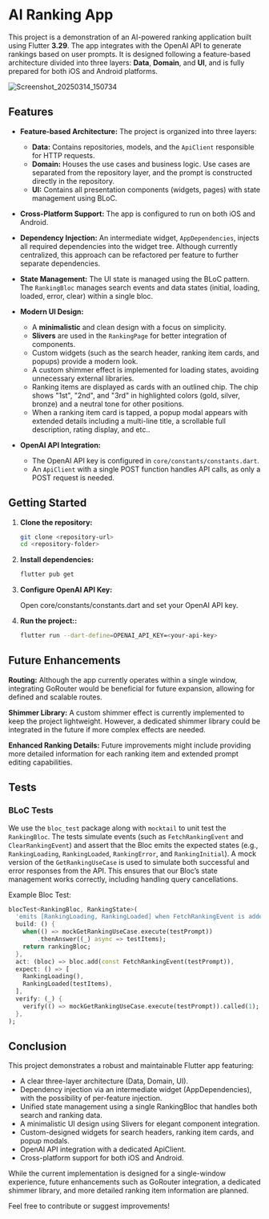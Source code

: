 # AI Ranking App

This project is a demonstration of an AI-powered ranking application built using Flutter **3.29**. The app integrates with the OpenAI API to generate rankings based on user prompts. It is designed following a feature-based architecture divided into three layers: **Data**, **Domain**, and **UI**, and is fully prepared for both iOS and Android platforms.

![Screenshot_20250314_150734](https://github.com/user-attachments/assets/f8587e33-8437-47ab-af50-36f6c6ecd0bc)

## Features

- **Feature-based Architecture:**
  The project is organized into three layers:
  - **Data:** Contains repositories, models, and the `ApiClient` responsible for HTTP requests.
  - **Domain:** Houses the use cases and business logic. Use cases are separated from the repository layer, and the prompt is constructed directly in the repository.
  - **UI:** Contains all presentation components (widgets, pages) with state management using BLoC.

- **Cross-Platform Support:**
  The app is configured to run on both iOS and Android.

- **Dependency Injection:**
  An intermediate widget, `AppDependencies`, injects all required dependencies into the widget tree. Although currently centralized, this approach can be refactored per feature to further separate dependencies.

- **State Management:**
  The UI state is managed using the BLoC pattern. The `RankingBloc` manages search events and data states (initial, loading, loaded, error, clear) within a single bloc.

- **Modern UI Design:**
  - A **minimalistic** and clean design with a focus on simplicity.
  - **Slivers** are used in the `RankingPage` for better integration of components.
  - Custom widgets (such as the search header, ranking item cards, and popups) provide a modern look.
  - A custom shimmer effect is implemented for loading states, avoiding unnecessary external libraries.
  - Ranking items are displayed as cards with an outlined chip. The chip shows "1st", "2nd", and "3rd" in highlighted colors (gold, silver, bronze) and a neutral tone for other positions.
  - When a ranking item card is tapped, a popup modal appears with extended details including a multi-line title, a scrollable full description,
  rating display, and etc..

- **OpenAI API Integration:**
  - The OpenAI API key is configured in `core/constants/constants.dart`.
  - An `ApiClient` with a single POST function handles API calls, as only a POST request is needed.

## Getting Started

1. **Clone the repository:**

   ```bash
   git clone <repository-url>
   cd <repository-folder>
    ```

2. **Install dependencies:**

   ```bash
   flutter pub get
    ```

3. **Configure OpenAI API Key:**

    Open core/constants/constants.dart and set your OpenAI API key.

4. **Run the project::**

   ```bash
   flutter run --dart-define=OPENAI_API_KEY=<your-api-key>
    ```

## Future Enhancements

 **Routing:**
 Although the app currently operates within a single window, integrating GoRouter would be beneficial for future expansion, allowing for defined and scalable routes.

 **Shimmer Library:**
 A custom shimmer effect is currently implemented to keep the project lightweight. However, a dedicated shimmer library could be integrated in the future if more complex effects are needed.

 **Enhanced Ranking Details:**
 Future improvements might include providing more detailed information for each ranking item and extended prompt editing capabilities.


## Tests

### BLoC Tests

We use the `bloc_test` package along with `mocktail` to unit test the `RankingBloc`. The tests simulate events (such as `FetchRankingEvent` and `ClearRankingEvent`) and assert that the Bloc emits the expected states (e.g., `RankingLoading`, `RankingLoaded`, `RankingError`, and `RankingInitial`). A mock version of the `GetRankingUseCase` is used to simulate both successful and error responses from the API. This ensures that our Bloc’s state management works correctly, including handling query cancellations.

Example Bloc Test:
```dart
blocTest<RankingBloc, RankingState>(
  'emits [RankingLoading, RankingLoaded] when FetchRankingEvent is added and use case returns data',
  build: () {
    when(() => mockGetRankingUseCase.execute(testPrompt))
        .thenAnswer((_) async => testItems);
    return rankingBloc;
  },
  act: (bloc) => bloc.add(const FetchRankingEvent(testPrompt)),
  expect: () => [
    RankingLoading(),
    RankingLoaded(testItems),
  ],
  verify: (_) {
    verify(() => mockGetRankingUseCase.execute(testPrompt)).called(1);
  },
);
```

## Conclusion

 This project demonstrates a robust and maintainable Flutter app featuring:

 - A clear three-layer architecture (Data, Domain, UI).
 - Dependency injection via an intermediate widget (AppDependencies), with the possibility of per-feature injection.
 - Unified state management using a single RankingBloc that handles both search and ranking data.
 - A minimalistic UI design using Slivers for elegant component integration.
 - Custom-designed widgets for search headers, ranking item cards, and popup modals.
 - OpenAI API integration with a dedicated ApiClient.
 - Cross-platform support for both iOS and Android.

 While the current implementation is designed for a single-window experience, future enhancements such as GoRouter integration, a dedicated shimmer library, and more detailed ranking item information are planned.

 Feel free to contribute or suggest improvements!
